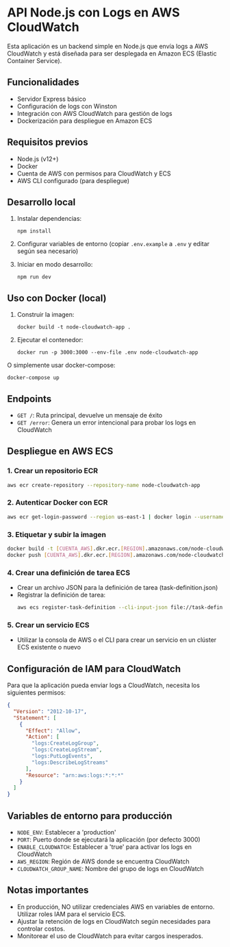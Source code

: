 # API Node.js con Logs en AWS CloudWatch

Esta aplicación es un backend simple en Node.js que envía logs a AWS CloudWatch y está diseñada para ser desplegada en Amazon ECS (Elastic Container Service).

## Funcionalidades

- Servidor Express básico
- Configuración de logs con Winston
- Integración con AWS CloudWatch para gestión de logs
- Dockerización para despliegue en Amazon ECS

## Requisitos previos

- Node.js (v12+)
- Docker
- Cuenta de AWS con permisos para CloudWatch y ECS
- AWS CLI configurado (para despliegue)

## Desarrollo local

1. Instalar dependencias:
   ```
   npm install
   ```

2. Configurar variables de entorno (copiar `.env.example` a `.env` y editar según sea necesario)

3. Iniciar en modo desarrollo:
   ```
   npm run dev
   ```

## Uso con Docker (local)

1. Construir la imagen:
   ```
   docker build -t node-cloudwatch-app .
   ```

2. Ejecutar el contenedor:
   ```
   docker run -p 3000:3000 --env-file .env node-cloudwatch-app
   ```

O simplemente usar docker-compose:
```
docker-compose up
```

## Endpoints

- `GET /`: Ruta principal, devuelve un mensaje de éxito
- `GET /error`: Genera un error intencional para probar los logs en CloudWatch

## Despliegue en AWS ECS

### 1. Crear un repositorio ECR

```bash
aws ecr create-repository --repository-name node-cloudwatch-app
```

### 2. Autenticar Docker con ECR

```bash
aws ecr get-login-password --region us-east-1 | docker login --username AWS --password-stdin [CUENTA_AWS].dkr.ecr.[REGION].amazonaws.com
```

### 3. Etiquetar y subir la imagen

```bash
docker build -t [CUENTA_AWS].dkr.ecr.[REGION].amazonaws.com/node-cloudwatch-app:latest .
docker push [CUENTA_AWS].dkr.ecr.[REGION].amazonaws.com/node-cloudwatch-app:latest
```

### 4. Crear una definición de tarea ECS

- Crear un archivo JSON para la definición de tarea (task-definition.json)
- Registrar la definición de tarea:
  ```bash
  aws ecs register-task-definition --cli-input-json file://task-definition.json
  ```

### 5. Crear un servicio ECS

- Utilizar la consola de AWS o el CLI para crear un servicio en un clúster ECS existente o nuevo

## Configuración de IAM para CloudWatch

Para que la aplicación pueda enviar logs a CloudWatch, necesita los siguientes permisos:

```json
{
  "Version": "2012-10-17",
  "Statement": [
    {
      "Effect": "Allow",
      "Action": [
        "logs:CreateLogGroup",
        "logs:CreateLogStream",
        "logs:PutLogEvents",
        "logs:DescribeLogStreams"
      ],
      "Resource": "arn:aws:logs:*:*:*"
    }
  ]
}
```

## Variables de entorno para producción

- `NODE_ENV`: Establecer a 'production'
- `PORT`: Puerto donde se ejecutará la aplicación (por defecto 3000)
- `ENABLE_CLOUDWATCH`: Establecer a 'true' para activar los logs en CloudWatch
- `AWS_REGION`: Región de AWS donde se encuentra CloudWatch
- `CLOUDWATCH_GROUP_NAME`: Nombre del grupo de logs en CloudWatch

## Notas importantes

- En producción, NO utilizar credenciales AWS en variables de entorno. Utilizar roles IAM para el servicio ECS.
- Ajustar la retención de logs en CloudWatch según necesidades para controlar costos.
- Monitorear el uso de CloudWatch para evitar cargos inesperados.

